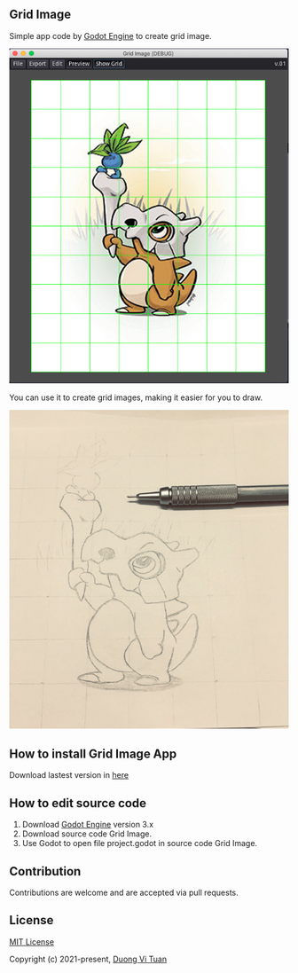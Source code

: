 ## Grid Image

Simple app code by [Godot Engine](https://godotengine.org) to create grid image.

![GridImage](https://github.com/duongvituan/GridImage/blob/main/image/sample.png)

You can use it to create grid images, making it easier for you to draw.

![GridImage](https://github.com/duongvituan/GridImage/blob/main/image/draw_sample.png)


## How to install Grid Image App
 Download lastest version in [here](https://github.com/duongvituan/grid-image/releases/)


## How to edit source code

1. Download [Godot Engine](https://godotengine.org) version 3.x
2. Download source code Grid Image.
3. Use Godot to open file project.godot in source code Grid Image.


## Contribution

Contributions are welcome and are accepted via pull requests.


## License

[MIT License](https://github.com/duongvituan/GridImage/blob/main/LICENSE)

Copyright (c) 2021-present, [Duong Vi Tuan](https://github.com/duongvituan)
